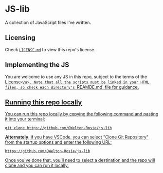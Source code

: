 # JS-lib
A collection of JavaScript files I've written.

## Licensing
Check <a href="https://github.com/OWelton-Rosie/JS-lib/blob/main/LICENSE">`LICENSE.md`</a> to view this repo's license.

## Implementing the JS
You are welcome to use any JS in this repo, subject to the terms of the <a href="https://github.com/OWelton-Rosie/JS-lib/blob/main/LICENSE">License`</a>. Note that all the scripts must be linked in your HTML files, so check each directory's `REAMDE.md` file for guidance.

## Running this repo locally
You can run this repo locally by copying the following command and pasting it into your terminal:

```
git clone https://github.com/OWelton-Rosie/js-lib
```



<strong>Alternately</strong>, if you have VSCode, you can select "Clone Git Repository" from the startup options and enter the following URL: 

```
https://github.com/OWelton-Rosie/js-lib
```

Once you've done that, you'll need to select a destination and the repo will clone and you can run it locally. 

